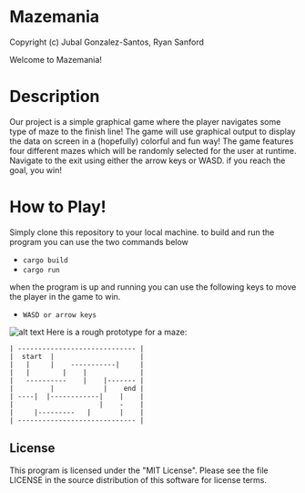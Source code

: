# Mazemania

Copyright (c) Jubal Gonzalez-Santos, Ryan Sanford

Welcome to Mazemania!

# Description
Our project is a simple graphical game where the player navigates some type of maze to the finish line! The game will use graphical output to display the data on screen in a (hopefully) colorful and fun way! The game features four different mazes which will be randomly selected for the user at runtime. Navigate to the exit using either the arrow keys or WASD. if you reach the goal, you win!

# How to Play!
Simply clone this repository to your local machine.
to build and run the program you can use the two commands below

* `cargo build`
* `cargo run` 

when the program is up and running you can use the following keys to move the player in the game to win.

* `WASD or arrow keys`


![alt text](screenshots/filename.png "a picture of the game when running")
Here is a rough prototype for a maze:
```
| ----------------------------- |
|  start  |                     |
|   |     |    -----------|     |
|   |        |    |             |
|   ----------    |    |------- |   
|         |            |    end |
| ----|  |------------|    |    |
|                     |    -    |
|     |---------   |       |    |
| ----------------------------- |
```

## License 
This program is licensed under the "MIT License". Please see the file LICENSE in the source distribution of this software for license terms.
